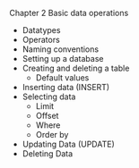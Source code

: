 Chapter 2 Basic data operations

- Datatypes
- Operators
- Naming conventions
- Setting up a database
- Creating and deleting a table
  - Default values
- Inserting data (INSERT)
- Selecting data
  - Limit
  - Offset
  - Where
  - Order by
- Updating Data (UPDATE)
- Deleting Data
